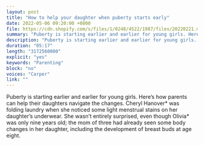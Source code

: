 ```yaml
---
layout: post
title: "How to help your daughter when puberty starts early"
date: 2022-05-06 09:20:00 +0800
file: https://cdn.shopify.com/s/files/1/0248/4522/1987/files/20220221.mp3?v=1645496824
summary: "Puberty is starting earlier and earlier for young girls. Here’s how parents can help their daughters navigate the changes. Cheryl Hanover* was folding laundry when she noticed some light menstrual stains on her daughter’s underwear. She wasn’t entirely surprised, even though Olivia* was only nine years old; the mom of three had already seen some body changes in her daughter, including the development of breast buds at age eight."
description: "Puberty is starting earlier and earlier for young girls. Here’s how parents can help their daughters navigate the changes. Cheryl Hanover* was folding laundry when she noticed some light menstrual stains on her daughter’s underwear. She wasn’t entirely surprised, even though Olivia* was only nine years old; the mom of three had already seen some body changes in her daughter, including the development of breast buds at age eight."
duration: "05:17"
length: "3172560000"
explicit: "yes"
keywords: "Parenting"
block: "no"
voices: "Carper"
link: ""
---
```


Puberty is starting earlier and earlier for young girls. Here’s how parents can help their daughters navigate the changes. Cheryl Hanover* was folding laundry when she noticed some light menstrual stains on her daughter’s underwear. She wasn’t entirely surprised, even though Olivia* was only nine years old; the mom of three had already seen some body changes in her daughter, including the development of breast buds at age eight.

